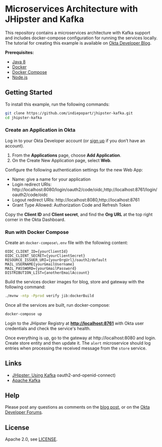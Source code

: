 # Microservices Architecture with JHipster and Kafka

This repository contains a microservices architecture with Kafka support and includes docker-compose configuration for running the services locally. The tutorial for creating this example is available on [Okta Developer Blog]().

**Prerequisites:**
- [Java 8](https://adoptopenjdk.net/)
- [Docker](https://docs.docker.com/install)
- [Docker Compose](https://docs.docker.com/compose/install)
- [Node.js](https://nodejs.org/en/)


## Getting Started

To install this example, run the following commands:
```bash
git clone https://github.com/indiepopart/jhipster-kafka.git
cd jhipster-kafka
```

### Create an Application in Okta

Log in to your Okta Developer account (or [sign up](https://developer.okta.com/signup/) if you don’t have an account).

1. From the **Applications** page, choose **Add Application**.
2. On the Create New Application page, select **Web**.


Configure the following authentication settings for the new Web App:
- Name: give a name for your application
- Login redirect URIs: http://localhost:8080/login/oauth2/code/oidc,http://localhost:8761/login/oauth2/code/oidc
- Logout redirect URIs:
http://localhost:8080,http://localhost:8761
- Grant Type Allowed: Authorization Code and Refresh Token

Copy the **Client ID** and **Client secret**, and find the **Org URL** at the top right corner in the Okta Dashboard.


### Run with Docker Compose

Create an `docker-compose\.env` file with the following content:

```
OIDC_CLIENT_ID={yourClientId}
OIDC_CLIENT_SECRET={yourClientSecret}
RESOURCE_ISSUER_URI={yourOrgUrl}/oauth2/default
MAIL_USERNAME{yourGmailUsername}
MAIL_PASSWORD={yourGmailPassword}
DISTRIBUTION_LIST={anotherEmailAccount}
```

Build the services docker images for blog, store and gateway with the following command:

```bash
./mvnw -ntp -Pprod verify jib:dockerBuild
```

Once all the services are built, run docker-compose:
```bash
docker-compose up
```

Login to the JHipster Registry at [**http://localhost:8761**](http://localhost:8761) with Okta user credentials and check the service's health.

Once everything is up, go to the gateway at http://localhost:8080 and login. Create store entity and then update it. The `alert` microservice should log entries when processing the received message from the `store` service.

## Links

- [JHipster: Using Kafka](https://www.jhipster.tech/using-kafka/)
oauth2-and-openid-connect)
- [Apache Kafka](https://kafka.apache.org/intro)


## Help

Please post any questions as comments on the [blog post](), or on the [Okta Developer Forums](https://devforum.okta.com/).

## License

Apache 2.0, see [LICENSE](LICENSE).
